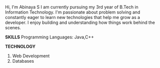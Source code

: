 Hi, I'm Abinaya S
I am currently pursuing my 3rd year of B.Tech in Information Technology. I'm passionate about problem solving and constantly eager to learn new technologies that help me grow as a developer.
I enjoy building and understanding how things work behind the scenes.

**SKILLS**
Programming Languages: Java,C++

**TECHNOLOGY**
 1. Web Development
 2. Databases
